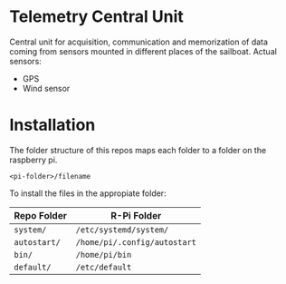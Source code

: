 # Telemetry Central Unit
Central unit for acquisition, communication and memorization of data coming from sensors mounted in different places of the sailboat.
Actual sensors:
- GPS
- Wind sensor

# Installation

The folder structure of this repos maps each folder to a folder on the raspberry pi.

`<pi-folder>/filename`

To install the files in the appropiate folder:

Repo Folder | R-Pi Folder
----|----
`system/` | `/etc/systemd/system/`
`autostart/` | `/home/pi/.config/autostart`
`bin/` | `/home/pi/bin`
`default/` | `/etc/default`
